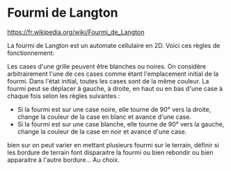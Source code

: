 Fourmi de Langton
=================

https://fr.wikipedia.org/wiki/Fourmi_de_Langton

La fourmi de Langton est un automate cellulaire en 2D. Voici ces règles de fonctionnement:

Les cases d'une grille peuvent être blanches ou noires. On considère arbitrairement l'une de ces cases comme étant l'emplacement initial de la fourmi. Dans l'état initial, toutes les cases sont de la même couleur.
La fourmi peut se déplacer à gauche, à droite, en haut ou en bas d'une case à chaque fois selon les règles suivantes :

* Si la fourmi est sur une case noire, elle tourne de 90° vers la droite, change la couleur de la case en blanc et avance d'une case.
* Si la fourmi est sur une case blanche, elle tourne de 90° vers la gauche, change la couleur de la case en noir et avance d'une case.


bien sur on peut varier en mettant plusieurs fourmi sur le terrain, définir si les bordure de terrain font disparaitre la fourmi ou bien rebondir ou bien apparaitre à l'autre bordure... Au choix.

